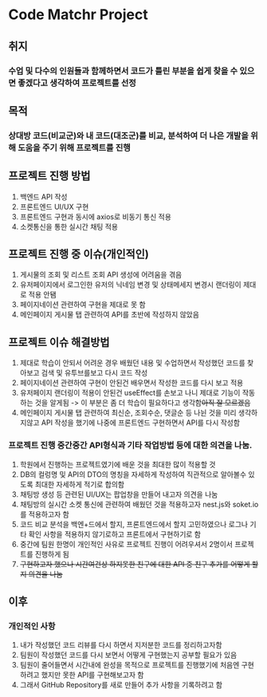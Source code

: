 # Code Matchr Project

## 취지
### 수업 및 다수의 인원들과 함께하면서 코드가 틀린 부분을 쉽게 찾을 수 있으면 좋겠다고 생각하여 프로젝트를 선정

## 목적
### 상대방 코드(비교군)와 내 코드(대조군)를 비교, 분석하여 더 나은 개발을 위해 도움을 주기 위해 프로젝트를 진행

## 프로젝트 진행 방법
1. 백엔드 API 작성 
2. 프론트엔드 UI/UX 구현
3. 프론트엔드 구현과 동시에 axios로 비동기 통신 적용
4. 소켓통신을 통한 실시간 채팅 적용

## 프로젝트 진행 중 이슈(개인적인)
1. 게시물의 조회 및 리스트 조회 API 생성에 어려움을 겪음 
2. 유저페이지에서 로그인한 유저의 닉네임 변경 및 상태메세지 변경시 랜더링이 제대로 적용 안됌
3. 페이지네이션 관련하여 구현을 제대로 못 함
4. 메인페이지 게시물 탭 관련하여 API를 초반에 작성하지 않았음

## 프로젝트 이슈 해결방법
1. 제대로 학습이 안되서 어려운 경우 배웠던 내용 및 수업하면서 작성했던 코드를 찾아보고 검색 및 유투브를보고 다시 코드 작성
2. 페이지네이션 관련하여 구현이 안된건 배우면서 작성한 코드를 다시 보고 적용
3. 유저페이지 랜더링이 적용이 안된건 useEffect를 손보고 나니 제대로 기능이 작동하는 것을 알게됨 -> 이 부분은 좀 더 학습이 필요하다고 생각함~~아직 잘 모르겠음~~
4. 메인페이지 게시물 탭 관련하여 최신순, 조회수순, 댓글순 등 나뉜 것을 미리 생각하지않고 API 작성을 했기에 나중에 프론트엔드 구현하면서 API를 다시 작성함

### 프로젝트 진행 중간중간 API형식과 기타 작업방법 등에 대한 의견을 나눔.
1. 학원에서 진행하는 프로젝트였기에 배운 것을 최대한 많이 적용할 것
2. DB의 컬렁명 및 API의 DTO의 명칭을 자세하게 작성하여 직관적으로 알아볼수 있도록 최대한 자세하게 적기로 합의함
3. 채팅방 생성 등 관련된 UI/UX는 팝업창을 만들어 내고자 의견을 나눔
4. 채팅방의 실시간 소켓 통신에 관련하여 배웠던 것을 적용하고자 nest.js와 soket.io를 적용하고자 함
5. 코드 비교 분석을 백엔+드에서 할지, 프론트엔드에서 할지 고민하였으나 로그나 기타 확인 사항을 적용하지 않기로하고 프론트에서 구현하기로 함
6. 중간에 팀원 한명이 개인적인 사유로 프로젝트 진행이 어려우셔서 2명이서 프로젝트를 진행하게 됨 
7. ~~구현하고자 했으나 시간여건상 하지못한 친구에 대한 API 중 친구 추가를 어떻게 할지 의견을 나눔~~

## 이후
### 개인적인 사항
1. 내가 작성했던 코드 리뷰를 다시 하면서 지저분한 코드를 정리하고자함
2. 팀원이 작성했던 코드를 다시 보면서 어떻게 구현했는지 공부할 필요가 있음
3. 팀원이 줄어들면서 시간내에 완성을 목적으로 프로젝트를 진행했기에 처음엔 구현하려고 했지만 못한 API를 구현해보고자 함
4. 그래서 GitHub Repository를 새로 만들어 추가 사항을 기록하려고 함